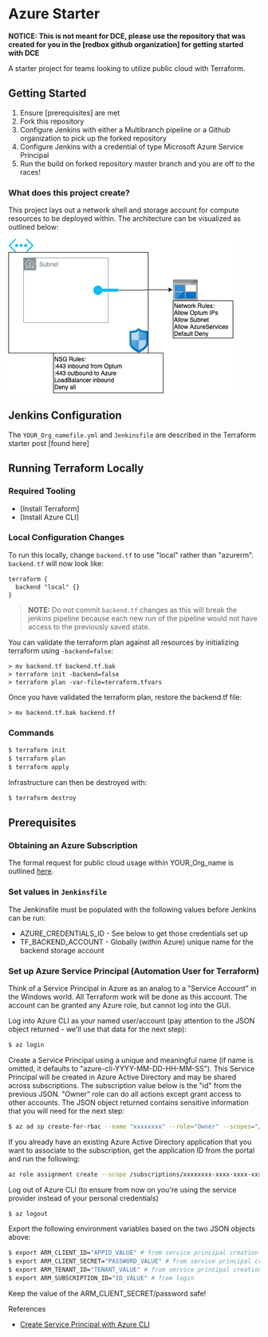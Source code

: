 # Azure Starter

**NOTICE: This is not meant for DCE, please use the repository that was created for you in the [redbox github organization] for getting started with DCE**

A starter project for teams looking to utilize public cloud with Terraform.

## Getting Started

1. Ensure [prerequisites] are met
2. Fork this repository
3. Configure Jenkins with either a Multibranch pipeline or a Github organization to pick up the forked repository
4. Configure Jenkins with a credential of type Microsoft Azure Service Principal
5. Run the build on forked repository master branch and you are off to the races!

### What does this project create?

This project lays out a network shell and storage account for compute resources to be deployed within. The architecture can be visualized as outlined below:

![](docs/azure_starter.png)

## Jenkins Configuration

The `YOUR_Org_namefile.yml` and `Jenkinsfile` are described in the Terraform starter post [found here]

## Running Terraform Locally

### Required Tooling

- [Install Terraform]
- [Install Azure CLI]

### Local Configuration Changes

To run this locally, change `backend.tf` to use "local" rather than "azurerm". `backend.tf` will now look like:

```
terraform {
  backend "local" {}
}
```

> **NOTE:** Do not commit `backend.tf` changes as this will break the jenkins pipeline because each new run of the pipeline would not have access to the previously saved state.

You can validate the terraform plan against all resources by initializing terraform using `-backend=false`:

```
> mv backend.tf backend.tf.bak
> terraform init -backend=false
> terraform plan -var-file=terraform.tfvars
```

Once you have validated the terraform plan, restore the backend.tf file:

```
> mv backend.tf.bak backend.tf
```

### Commands

```bash
$ terraform init
$ terraform plan
$ terraform apply
```

Infrastructure can then be destroyed with:

```bash
$ terraform destroy
```

## Prerequisites

### Obtaining an Azure Subscription

The formal request for public cloud usage within YOUR_Org_name is outlined [here](https://cloud.YOUR_Org_name.com/docs/intake/intake-overview/).

### Set values in `Jenkinsfile`

The Jenkinsfile must be populated with the following values before Jenkins can be run:

* AZURE_CREDENTIALS_ID - See below to get those credentials set up
* TF_BACKEND_ACCOUNT - Globally (within Azure) unique name for the backend storage account

### Set up Azure Service Principal (Automation User for Terraform)

Think of a Service Principal in Azure as an analog to a "Service Account" in the Windows world. All Terraform work will be done as this account. The account can be granted any Azure role, but cannot log into the GUI.

Log into Azure CLI as your named user/account (pay attention to the JSON object returned - we'll use that data for the next step):

```bash
$ az login
```

Create a Service Principal using a unique and meaningful name (if name is omitted, it defaults to "azure-cli-YYYY-MM-DD-HH-MM-SS"). This Service Principal will be created in Azure Active Directory and may be shared across subscriptions. The subscription value below is the "id" from the previous JSON. "Owner" role can do all actions except grant access to other accounts. The JSON object returned contains sensitive information that you will need for the next step:

```bash
$ az ad sp create-for-rbac --name "xxxxxxxx" --role="Owner" --scopes="/subscriptions/xxxxxxxx-xxxx-xxxx-xxxx-xxxxxxxxxxxx"
```

If you already have an existing Azure Active Directory application that you want to associate to the subscription, get the application ID from the portal and run the following:

```bash
az role assignment create --scope /subscriptions/xxxxxxxx-xxxx-xxxx-xxxx-xxxxxxxxxxxx --role "Owner"  --assignee yyyyyyyy-yyyy-yyyy-yyyy-yyyyyyyyyy
```

Log out of Azure CLI (to ensure from now on you're using the service provider instead of your personal credentials)

```bash
$ az logout
```

Export the following environment variables based on the two JSON objects above:

```bash
$ export ARM_CLIENT_ID="APPID_VALUE" # from service principal creation
$ export ARM_CLIENT_SECRET="PASSWORD_VALUE" # from service principal creation
$ export ARM_TENANT_ID="TENANT_VALUE" # from service principal creation
$ export ARM_SUBSCRIPTION_ID="ID_VALUE" # from login
```

Keep the value of the ARM_CLIENT_SECRET/password safe!

References

- [Create Service Principal with Azure CLI](https://docs.microsoft.com/en-us/cli/azure/create-an-azure-service-principal-azure-cli?toc=%2Fazure%2Fazure-resource-manager%2Ftoc.json&view=azure-cli-latest)
